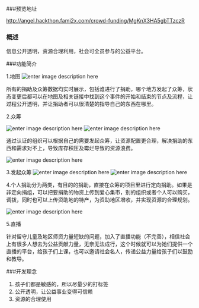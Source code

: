 ###预览地址

http://angel.hackthon.fami2x.com/crowd-funding/MgKnX3HA5gbTTzczR

### 概述

信息公开透明，资源合理利用，社会可全员参与的公益平台。

###功能简介

1.地图
![enter image description here](http://site-public.oss-cn-shanghai.aliyuncs.com/2.40.52.png)

所有的捐助及众筹数据均实时展示，包括谁进行了捐助，哪个地方发起了众筹，状态变更后都可以在地图及相关链接中找到这个事件的开始和结束的节点及流程，让过程公开透明，并让捐助者可以很清楚的指导自己的东西在哪里。

2.众筹

![enter image description here](http://site-public.oss-cn-shanghai.aliyuncs.com/2.41.03.png)
![enter image description here](http://site-public.oss-cn-shanghai.aliyuncs.com/2.png)

通过认证的组织可以根据自己的需要发起众筹，让资源配置更合理，解决捐助的东西和需求对不上，导致库存积压及霉烂导致的资源浪费。

![enter image description here](http://site-public.oss-cn-shanghai.aliyuncs.com/2.41.37.png)

3.发起众筹
![enter image description here](http://site-public.oss-cn-shanghai.aliyuncs.com/2.41.32.png)
![enter image description here](http://site-public.oss-cn-shanghai.aliyuncs.com/2.41.20.png)

4.个人捐助分为两类，有目的的捐助，直接在众筹的项目里进行定向捐助。如果是非定向捐组，可以把要捐助的物资上传到爱心集市，别的组织或者个人可以购买，调拨，同时也可以上传资助地的特产，为资助地区增收，并实现资源的合理规划。

![enter image description here](http://site-public.oss-cn-shanghai.aliyuncs.com/2.41.15.png)

5.直播

针对留守儿童及地区师资力量短缺的问题，加入了直播功能（不完善），相信社会上有很多人想去为公益贡献力量，无奈无法成行，这个时候就可以为她们提供一个直播的平台，给孩子们上课，也可以邀请社会名人，传递公益力量给孩子们以鼓励和教导。

###开发理念
1. 孩子们都是敏感的，所以尽量少的打标签
2. 公开透明，让公益事业变得可信赖
3. 资源的合理使用

